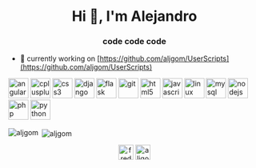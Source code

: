 <h1 align="center">Hi 👋, I'm Alejandro</h1>
<h3 align="center">code code code</h3>

- 🔭 currently working on [https://github.com/aljgom/UserScripts](https://github.com/aljgom/UserScripts)

<p align="left"><img src="https://devicons.github.io/devicon/devicon.git/icons/angularjs/angularjs-original.svg" alt="angularjs" width="40" height="40"/> <img src="https://devicons.github.io/devicon/devicon.git/icons/cplusplus/cplusplus-original.svg" alt="cplusplus" width="40" height="40"/> <img src="https://devicons.github.io/devicon/devicon.git/icons/css3/css3-original-wordmark.svg" alt="css3" width="40" height="40"/> <img src="https://devicons.github.io/devicon/devicon.git/icons/django/django-original.svg" alt="django" width="40" height="40"/> <img src="https://www.vectorlogo.zone/logos/pocoo_flask/pocoo_flask-icon.svg" alt="flask" width="40" height="40"/> <img src="https://www.vectorlogo.zone/logos/git-scm/git-scm-icon.svg" alt="git" width="40" height="40"/> <img src="https://devicons.github.io/devicon/devicon.git/icons/html5/html5-original-wordmark.svg" alt="html5" width="40" height="40"/> <img src="https://devicons.github.io/devicon/devicon.git/icons/javascript/javascript-original.svg" alt="javascript" width="40" height="40"/> <img src="https://devicons.github.io/devicon/devicon.git/icons/linux/linux-original.svg" alt="linux" width="40" height="40"/> <img src="https://devicons.github.io/devicon/devicon.git/icons/mysql/mysql-original-wordmark.svg" alt="mysql" width="40" height="40"/> <img src="https://devicons.github.io/devicon/devicon.git/icons/nodejs/nodejs-original-wordmark.svg" alt="nodejs" width="40" height="40"/> <img src="https://devicons.github.io/devicon/devicon.git/icons/php/php-original.svg" alt="php" width="40" height="40"/> <img src="https://devicons.github.io/devicon/devicon.git/icons/python/python-original.svg" alt="python" width="40" height="40"/></p><p><img align="left" src="https://github-readme-stats.vercel.app/api/top-langs/?username=aljgom&layout=compact&hide=html" alt="aljgom" /></p>

<p>&nbsp;<img align="center" src="https://github-readme-stats.vercel.app/api?username=aljgom&show_icons=true" alt="aljgom" /></p>

<p align="center">
<a href="https://linkedin.com/in/freddy-alejandro-gomez" target="blank"><img align="center" src="https://cdn.jsdelivr.net/npm/simple-icons@3.0.1/icons/linkedin.svg" alt="freddy-alejandro-gomez" height="30" width="30" /></a>
<a href="https://stackoverflow.com/users/aljgom" target="blank"><img align="center" src="https://cdn.jsdelivr.net/npm/simple-icons@3.0.1/icons/stackoverflow.svg" alt="aljgom" height="30" width="30" /></a>
</p>
